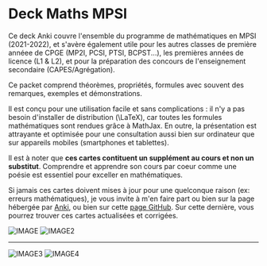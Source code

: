 # Deck Maths MPSI

Ce deck Anki couvre l'ensemble du programme de mathématiques en MPSI (2021-2022), et s'avère également utile pour les autres classes de première annéee de CPGE (MP2I, PCSI, PTSI, BCPST...), les premières années de licence (L1 & L2), et pour la préparation des concours de l'enseignement secondaire (CAPES/Agrégation).

Ce packet comprend théorèmes, propriétés, formules avec souvent des remarques, exemples et démonstrations.

Il est conçu pour une utilisation facile et sans complications : il n'y a pas besoin d'installer de distribution \(\LaTeX\), car toutes les formules mathématiques sont rendues grâce à MathJax. En outre, la présentation est attrayante et optimisée pour une consultation aussi bien sur ordinateur que sur appareils mobiles (smartphones et tablettes).

Il est à noter que **ces cartes contituent un supplément au cours et non un substitut**. Comprendre et apprendre son cours par coeur comme une poésie est essentiel pour exceller en mathématiques.

Si jamais ces cartes doivent mises à jour pour une quelconque raison (ex: erreurs mathématiques), je vous invite à m'en faire part ou bien sur la page hébergée par [Anki](https://ankiweb.net/shared/decks), ou bien sur cette [page GitHub](https://github.com/Vilnante/maths_anki/). Sur cette dernière, vous pourrez trouver ces cartes actualisées et corrigées.

<img src="https://github-production-user-asset-6210df.s3.amazonaws.com/134857429/254636466-2c374792-0e24-401e-a83c-f5fa12f83306.jpg" alt="IMAGE">
<img src="https://github-production-user-asset-6210df.s3.amazonaws.com/134857429/254636382-6665a87b-cf11-4195-b511-f923b0b62bbc.jpg" alt="IMAGE2">

***

<img src="https://github-production-user-asset-6210df.s3.amazonaws.com/134857429/254639135-25e43c18-ce86-4a13-8d4f-9cd2e4e1003e.jpg" alt="IMAGE3">
<img src="https://github-production-user-asset-6210df.s3.amazonaws.com/134857429/254639183-64dbafa7-5a6c-4cde-bdcf-dd1e1c73d95f.jpg" alt="IMAGE4">
